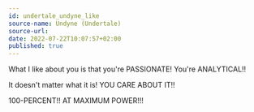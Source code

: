 ```yaml
---
id: undertale_undyne_like
source-name: Undyne (Undertale)
source-url:
date: 2022-07-22T10:07:57+02:00
published: true
---
```


What I like about you is that you're PASSIONATE! You're ANALYTICAL!!

It doesn't matter what it is! YOU CARE ABOUT IT!!

100-PERCENT!! AT MAXIMUM POWER!!!
